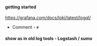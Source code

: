 

#### getting started
https://grafana.com/docs/loki/latest/logql/

* Comment - `#`


#### show as in old log tools - Logstash / sumo
